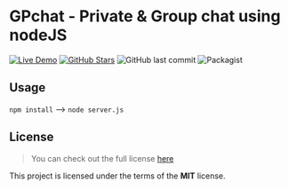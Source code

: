 GPchat - Private & Group chat using nodeJS
==========================================
[![Live Demo](https://img.shields.io/badge/demo-online-green.svg)](https://zuham.herokuapp.com) 
[![GitHub Stars](https://img.shields.io/github/stars/zuber1077/Group_chat.svg)](https://github.com/zuber1077/Group_Chat/stargazers)
![GitHub last commit](https://img.shields.io/github/last-commit/zuber1077/Group_chat.svg)
![Packagist](https://img.shields.io/packagist/l/doctrine/orm.svg)



## Usage
`npm install` --> `node server.js` 





## License
>You can check out the full license [here](https://github.com/zuber1077/Group_chat/LICENSE)

This project is licensed under the terms of the **MIT** license.
